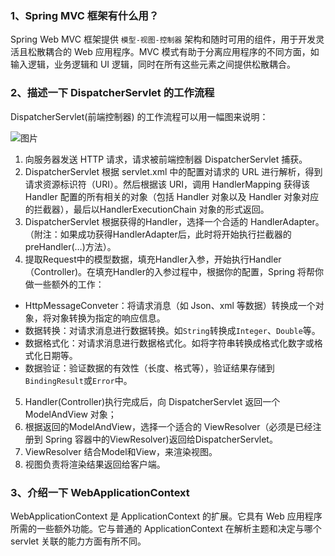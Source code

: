 ### 1、Spring MVC 框架有什么用？

Spring Web MVC 框架提供 `模型-视图-控制器` 架构和随时可用的组件，用于开发灵活且松散耦合的 Web 应用程序。MVC 模式有助于分离应用程序的不同方面，如输入逻辑，业务逻辑和 UI 逻辑，同时在所有这些元素之间提供松散耦合。

### 2、描述一下 DispatcherServlet 的工作流程

DispatcherServlet(前端控制器) 的工作流程可以用一幅图来说明：

![图片](https://vue-admin-imgages.oss-cn-hangzhou.aliyuncs.com/2022-11-07/5ad1d046-80b2-4417-8753-e6af88d2bd9f_dispatcherServlet.png)

1. 向服务器发送 HTTP 请求，请求被前端控制器 DispatcherServlet 捕获。
2. DispatcherServlet 根据 servlet.xml 中的配置对请求的 URL 进行解析，得到请求资源标识符（URI）。然后根据该 URI，调用 HandlerMapping 获得该 Handler 配置的所有相关的对象（包括 Handler 对象以及 Handler 对象对应的拦截器），最后以HandlerExecutionChain 对象的形式返回。
3. DispatcherServlet 根据获得的Handler，选择一个合适的 HandlerAdapter。（附注：如果成功获得HandlerAdapter后，此时将开始执行拦截器的 preHandler(…)方法）。
4. 提取Request中的模型数据，填充Handler入参，开始执行Handler（Controller)。在填充Handler的入参过程中，根据你的配置，Spring 将帮你做一些额外的工作：

- HttpMessageConveter：将请求消息（如 Json、xml 等数据）转换成一个对象，将对象转换为指定的响应信息。
- 数据转换：对请求消息进行数据转换。如`String`转换成`Integer`、`Double`等。
- 数据格式化：对请求消息进行数据格式化。如将字符串转换成格式化数字或格式化日期等。
- 数据验证：验证数据的有效性（长度、格式等），验证结果存储到`BindingResult`或`Error`中。

5. Handler(Controller)执行完成后，向 DispatcherServlet 返回一个 ModelAndView 对象；
6. 根据返回的ModelAndView，选择一个适合的 ViewResolver（必须是已经注册到 Spring 容器中的ViewResolver)返回给DispatcherServlet。
7. ViewResolver 结合Model和View，来渲染视图。
8. 视图负责将渲染结果返回给客户端。



### 3、介绍一下 WebApplicationContext

WebApplicationContext 是 ApplicationContext 的扩展。它具有 Web 应用程序所需的一些额外功能。它与普通的 ApplicationContext 在解析主题和决定与哪个servlet 关联的能力方面有所不同。



